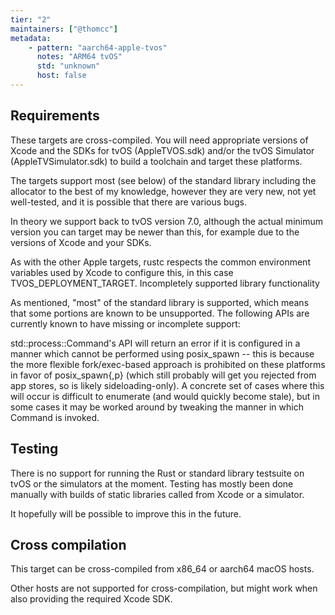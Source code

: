 ```yaml
---
tier: "2"
maintainers: ["@thomcc"]
metadata:
    - pattern: "aarch64-apple-tvos"
      notes: "ARM64 tvOS"
      std: "unknown"
      host: false
---
```


## Requirements

These targets are cross-compiled. You will need appropriate versions of Xcode and the SDKs for tvOS (AppleTVOS.sdk) and/or the tvOS Simulator (AppleTVSimulator.sdk) to build a toolchain and target these platforms.

The targets support most (see below) of the standard library including the allocator to the best of my knowledge, however they are very new, not yet well-tested, and it is possible that there are various bugs.

In theory we support back to tvOS version 7.0, although the actual minimum version you can target may be newer than this, for example due to the versions of Xcode and your SDKs.

As with the other Apple targets, rustc respects the common environment variables used by Xcode to configure this, in this case TVOS_DEPLOYMENT_TARGET.
Incompletely supported library functionality

As mentioned, "most" of the standard library is supported, which means that some portions are known to be unsupported. The following APIs are currently known to have missing or incomplete support:

std::process::Command's API will return an error if it is configured in a manner which cannot be performed using posix_spawn
-- this is because the more flexible fork/exec-based approach is prohibited on these platforms in favor of posix_spawn{,p}
(which still probably will get you rejected from app stores, so is likely sideloading-only).
A concrete set of cases where this will occur is difficult to enumerate (and would quickly become stale), but in some cases it may be worked around by tweaking the manner in which Command is invoked.

## Testing

There is no support for running the Rust or standard library testsuite on tvOS or the simulators at the moment. Testing has mostly been done manually with builds of static libraries called from Xcode or a simulator.

It hopefully will be possible to improve this in the future.

## Cross compilation

This target can be cross-compiled from x86_64 or aarch64 macOS hosts.

Other hosts are not supported for cross-compilation, but might work when also providing the required Xcode SDK.
